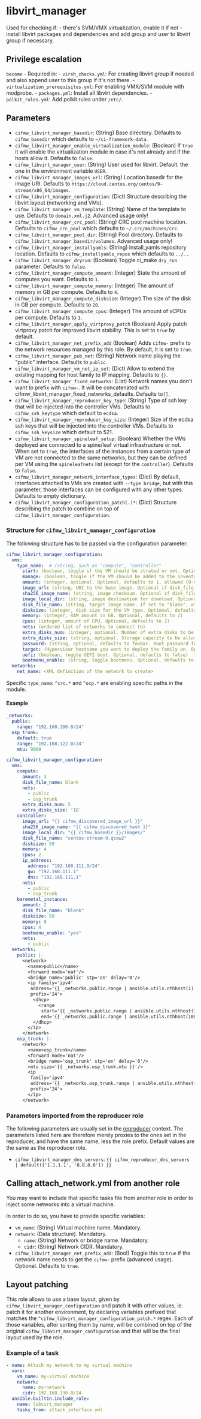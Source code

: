 # libvirt_manager

Used for checking if:
    - there's SVM/VMX virtualization, enable it if not
    - install libvirt packages and dependencies and add group and user to libvirt group if necessary,

## Privilege escalation

`become` - Required in:
    - `virsh_checks.yml`: For creating libvirt group if needed and also append user to this group if it's not there.
    - `virtualization_prerequisites.yml`: For enabling VMX/SVM module with modprobe.
    - `packages.yml`: Install all libvirt dependencies.
    - `polkit_rules.yml`: Add polkit rules under `/etc/`.

## Parameters

* `cifmw_libvirt_manager_basedir`: (String) Base directory. Defaults to `cifmw_basedir` which defaults to `~/ci-framework-data`.
* `cifmw_libvirt_manager_enable_virtualization_module`: (Boolean) If `true` it will enable the virtualization module in case it's not already and if the hosts allow it. Defaults to `false`.
* `cifmw_libvirt_manager_user`: (String) User used for libvirt. Default: the one in the environment variable `USER`.
* `cifmw_libvirt_manager_images_url`: (String) Location basedir for the image URI. Defaults to `https://cloud.centos.org/centos/9-stream/x86_64/images`.
* `cifmw_libvirt_manager_configuration`: (Dict) Structure describing the libvirt layout (networking and VMs).
* `cifmw_libvirt_manager_vm_template`: (String) Name of the template to use. Defaults to `domain.xml.j2`. Advanced usage only!
* `cifmw_libvirt_manager_crc_pool`: (String) CRC pool machine location. Defaults to `cifmw_crc_pool` which defaults to `~/.crc/machines/crc`.
* `cifmw_libvirt_manager_pool_dir`: (String) Pool directory. Defaults to `cifmw_libvirt_manager_basedir/volumes`. Advanced usage only!
* `cifmw_libvirt_manager_installyamls`: (String) install_yamls repository location. Defaults to `cifmw_installyamls_repos` which defaults to `../..`
* `cifmw_libvirt_manager_dryrun`: (Boolean) Toggle ci_make `dry_run` parameter. Defaults to `false`.
* `cifmw_libvirt_manager_compute_amount`: (Integer) State the amount of computes you want. Defaults to `1`.
* `cifmw_libvirt_manager_compute_memory`: (Integer) The amount of memory in GB per compute. Defaults to `4`.
* `cifmw_libvirt_manager_compute_disksize`: (Integer) The size of the disk in GB per compute. Defaults to `20`.
* `cifmw_libvirt_manager_compute_cpus`: (Integer) The amount of vCPUs per compute. Defaults to `1`.
* `cifmw_libvirt_manager_apply_virtproxy_patch` (Boolean) Apply patch virtproxy patch for improved libvirt stability. This is set to `true` by default.
* `cifmw_libvirt_manager_net_prefix_add` (Boolean) Adds `cifmw-` prefix to the network resources managed by this role. By default, it is set to `true`.
* `cifmw_libvirt_manager_pub_net`: (String) Network name playing the "public" interface. Defaults to `public`.
* `cifmw_libvirt_manager_vm_net_ip_set`: (Dict) Allow to extend the existing mapping for host family to IP mapping. Defaults to `{}`.
* `cifmw_libvirt_manager_fixed_networks`: (List) Network names you don't want to prefix with `cifmw-`. It will be concatenated with cifmw_libvirt_manager_fixed_networks_defaults. Defaults to`[]`.
* `cifmw_libvirt_manager_reproducer_key_type`: (String) Type of ssh key that will be injected into the controller VMs. Defaults to `cifmw_ssh_keytype` which default to `ecdsa`.
* `cifmw_libvirt_manager_reproducer_key_size`: (Integer) Size of the ecdsa ssh keys that will be injected into the controller VMs. Defaults to `cifmw_ssh_keysize` which default to 521.
* `cifmw_libvirt_manager_spineleaf_setup`: (Boolean) Whether the VMs deployed are connected to a spine/leaf virtual infrastructure or not. When set to `true`, the interfaces of the instances from a certain type of VM are not connected to the same networks, but they can be defined per VM using the `spineleafnets` list (except for the `controller`). Defaults to `false`.
* `cifmw_libvirt_manager_network_interface_types`: (Dict) By default, interfaces attached to VMs are created with `--type bridge`, but with this parameter, those interfaces can be configured with any other types. Defaults to empty dictionary.
* `cifmw_libvirt_manager_configuration_patch(.)*`: (Dict) Structure describing the patch to combine on top of `cifmw_libvirt_manager_configuration`.

### Structure for `cifmw_libvirt_manager_configuration`

The following structure has to be passed via the configuration parameter:

```YAML
cifmw_libvirt_manager_configuration:
  vms:
    type_name:  # (string, such as "compute", "controller"
      start: (boolean, toggle if the VM should be strated or not. Optional, defaults to true)
      manage: (boolean, toogle if the VM should be added to the inventory. Managed VM's must be on the cifmw_libvirt_manager_pub_net network. Optional, defaults to true)
      amount: (integer, optional. Optional, defaults to 1, allowed [0-9]+)
      image_url: (string, URI to the base image. Optional if disk_file_name is set to "blank")
      sha256_image_name: (string, image checksum. Optional if disk_file_name is set to "blank")
      image_local_dir: (string, image destination for download. Optional if disk_file_name is set to "blank")
      disk_file_name: (string, target image name. If set to "blank", will create a blank image)
      disksize: (integer, disk size for the VM type. Optional, defaults to 40G)
      memory: (integer, RAM amount in GB. Optional, defaults to 2)
      cpus: (integer, amount of CPU. Optional, defaults to 2)
      nets: (ordered list of networks to connect to)
      extra_disks_num: (integer, optional. Number of extra disks to be configured.)
      extra_disks_size: (string, optional. Storage capacity to be allocated. Example 1G, 512M)
      password: (string, optional, defaults to fooBar. Root password for console access)
      target: (Hypervisor hostname you want to deploy the family on. Optional)
      uefi: (boolean, toggle UEFI boot. Optional, defaults to false)
      bootmenu_enable: (string, toggle bootmenu. Optional, defaults to "no")
  networks:
    net_name: <XML definition of the network to create>
```

Specific `type_name`: `^crc.*` and `^ocp.*` are enabling specific paths in the module.

#### Example

```YAML
_networks:
  public:
    range: "192.168.100.0/24"
  osp_trunk:
    default: true
    range: "192.168.122.0/24"
    mtu: 9000

cifmw_libvirt_manager_configuration:
  vms:
    compute:
      amount: 3
      disk_file_name: blank
      nets:
        - public
        - osp_trunk
      extra_disks_num: 5
      extra_disks_size: '1G'
    controller:
      image_url: "{{ cifmw_discovered_image_url }}"
      sha256_image_name: "{{ cifmw_discovered_hash }}"
      image_local_dir: "{{ cifmw_basedir }}/images/"
      disk_file_name: "centos-stream-9.qcow2"
      disksize: 50
      memory: 4
      cpus: 2
      ip_address:
        address: "192.168.111.9/24"
        gw: "192.168.111.1"
        dns: "192.168.111.1"
      nets:
        - public
        - osp_trunk
    baremetal_instance:
      amount: 2
      disk_file_name: "blank"
      disksize: 50
      memory: 8
      cpus: 4
      bootmenu_enable: "yes"
      nets:
        - public
  networks:
    public: |-
      <network>
        <name>public</name>
        <forward mode='nat'/>
        <bridge name='public' stp='on' delay='0'/>
        <ip family='ipv4'
         address='{{ _networks.public.range | ansible.utils.nthhost(1) }}'
         prefix='24'>
          <dhcp>
            <range
             start='{{ _networks.public.range | ansible.utils.nthhost(10) }}'
             end='{{ _networks.public.range | ansible.utils.nthhost(100) }}'/>
          </dhcp>
        </ip>
      </network>
    osp_trunk: |-
      <network>
        <name>osp_trunk</name>
        <forward mode='nat'/>
        <bridge name='osp_trunk' stp='on' delay='0'/>
        <mtu size='{{ _networks.osp_trunk.mtu }}'/>
        <ip
         family='ipv4'
         address='{{ _networks.osp_trunk.range | ansible.utils.nthhost(1) }}'
         prefix='24'>
        </ip>
      </network>
```

### Parameters imported from the reproducer role

The following parameters are usually set in the [reproducer](./reproducer.md) context.
The parameters listed here are therefore merely proxies to the ones set in the reproducer,
and have the same name, less the role prefix. Default values are the same as the
reproducer role.

* `cifmw_libvirt_manager_dns_servers`: `{{ cifmw_reproducer_dns_servers | default(['1.1.1.1', '8.8.8.8']) }}`

## Calling attach_network.yml from another role

You may want to include that specific tasks file from another role in order to inject some networks into
a virtual machine.

In order to do so, you have to provide specific variables:

* `vm_name`: (String) Virtual machine name. Mandatory.
* `network`: (Data structure). Mandatory.
  * `name`: (String) Network or bridge name. Mandatory.
  * `cidr`: (String) Network CIDR. Mandatory.
* `cifmw_libvirt_manager_net_prefix_add`: (Bool) Toggle this to `true` if the network name needs to get the `cifmw-` prefix (advanced usage). Optional. Defaults to `true`.

## Layout patching
This role allows to use a base layout, given by `cifmw_libvirt_manager_configuration` and patch it
with other values, ie. patch it for another environment, by declaring variables prefixed that matches the
`^cifmw_libvirt_manager_configuration_patch.*` regex. Each of those variables, after sorting them by name,
will be combined on top of the original `cifmw_libvirt_manager_configuration` and that will be the final
layout used by the role.

### Example of a task

```YAML
- name: Attach my network to my virtual machine
  vars:
    vm_name: my-virtual-machine
    network:
      name: my-network
      cidr: 192.168.130.0/24
  ansible.builtin.include_role:
    name: libvirt_manager
    tasks_from: attack_interface.yml
```
